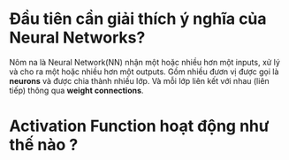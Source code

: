 # Đầu tiên cần giải thích ý nghĩa của Neural Networks?
Nôm na là Neural Network(NN) nhận một hoặc nhiều hơn một inputs, xử lý và cho ra một hoặc nhiều hơn một outputs. Gồm nhiều đươn vị được gọi là **neurons** và được chia thành nhiều lớp. Và mỗi lớp liên kết với nhau (liên tiếp) thông qua **weight connections**. 
# Activation Function hoạt động như thế nào ?

<!--stackedit_data:
eyJoaXN0b3J5IjpbLTM2Mzg0NjQyMV19
-->
